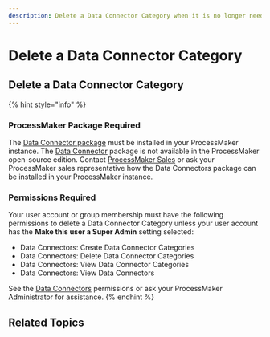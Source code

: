 ```yaml
---
description: Delete a Data Connector Category when it is no longer needed.
---
```


# Delete a Data Connector Category

## Delete a Data Connector Category

{% hint style="info" %}
### ProcessMaker Package Required

The [Data Connector package](../../../../package-development-distribution/package-a-connector/data-connector-package.md) must be installed in your ProcessMaker instance. The [Data Connector](../../what-is-a-data-connector.md) package is not available in the ProcessMaker open-source edition. Contact [ProcessMaker Sales](https://www.processmaker.com/contact/) or ask your ProcessMaker sales representative how the Data Connectors package can be installed in your ProcessMaker instance.

### Permissions Required

Your user account or group membership must have the following permissions to delete a Data Connector Category unless your user account has the **Make this user a Super Admin** setting selected:

* Data Connectors: Create Data Connector Categories
* Data Connectors: Delete Data Connector Categories
* Data Connectors: View Data Connector Categories
* Data Connectors: View Data Connectors

See the [Data Connectors](../../../../processmaker-administration/permission-descriptions-for-users-and-groups.md#data-connectors) permissions or ask your ProcessMaker Administrator for assistance.
{% endhint %}

## Related Topics



